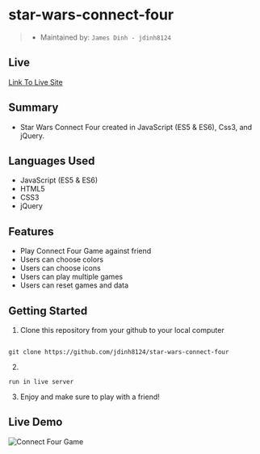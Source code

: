 # star-wars-connect-four

> - Maintained by: `James Dinh - jdinh8124`

## Live
[Link To Live Site](https://sw-connect-four.jamestdinh.com/)


## Summary
- Star Wars Connect Four created in JavaScript (ES5 & ES6), Css3, and jQuery.

## Languages Used
- JavaScript (ES5 & ES6)
- HTML5
- CSS3
- jQuery

## Features
- Play Connect Four Game against friend
- Users can choose colors
- Users can choose icons
- Users can play multiple games
- Users can reset games and data


## Getting Started

1. Clone this repository from your github to your local computer
```

git clone https://github.com/jdinh8124/star-wars-connect-four

```
2. 
```
run in live server

```

3. Enjoy and make sure to play with a friend!

## Live Demo
![Connect Four Game](demo.gif)

